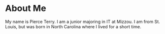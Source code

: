 # About Me
<p> My name is Pierce Terry. I am a junior majoring in IT at Mizzou. I am from St. Louis, but was born in North Carolina where I lived for a short time. </p>
